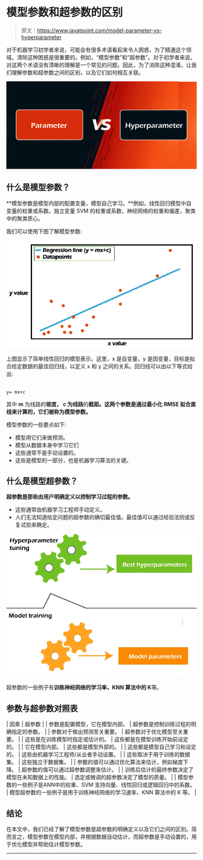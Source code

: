 # 模型参数和超参数的区别

> 原文：<https://www.javatpoint.com/model-parameter-vs-hyperparameter>

对于机器学习初学者来说，可能会有很多术语看起来令人困惑，为了精通这个领域，清除这种困惑是很重要的。例如，“模型参数”和“超参数”。对于初学者来说，对这两个术语没有清晰的理解是一个常见的问题。因此，为了消除这种混淆，让我们理解参数和超参数之间的区别，以及它们如何相互关联。

![Model Parameter vs Hyperparameter](img/4c3f4b8024f982eb2484c03b0c41bb69.png)

## 什么是模型参数？

**模型参数是模型内部的配置变量，模型自己学习。**例如，线性回归模型中自变量的权重或系数。独立变量 SVM 的权重或系数，神经网络的权重和偏差，聚类中的聚类质心。

我们可以使用下图了解模型参数:

![Model Parameter vs Hyperparameter](img/5fc5ee13b799dbd3cf65a429f101a352.png)

上图显示了简单线性回归的模型表示。这里，x 是自变量，y 是因变量，目标是拟合给定数据的最佳回归线，以定义 x 和 y 之间的关系。回归线可以由以下等式给出:

```

y= mx+c

```

其中 **m** 为线路的**坡度， **c** 为线路**的**截距。这两个参数是通过最小化 RMSE 拟合直线来计算的，它们被称为模型参数。**

模型参数的一些要点如下:

*   模型用它们来做预测。
*   模型从数据本身中学习它们
*   这些通常不是手动设置的。
*   这些是模型的一部分，也是机器学习算法的关键。

## 什么是模型超参数？

**超参数是那些由用户明确定义以控制学习过程的参数。**

*   这些通常由机器学习工程师手动定义。
*   人们无法知道给定问题的超参数的确切最佳值。最佳值可以通过经验法则或反复试验来确定。

![Model Parameter vs Hyperparameter](img/f91828946210c9bd298afbf2fb287a0e.png)

超参数的一些例子有**训练神经网络的学习率，KNN 算法中的 K**等。

## 参数与超参数对照表

| 因素 | 超参数 |
| 参数是配置模型，它在模型内部。 | 超参数是控制训练过程的明确指定的参数。 |
| 参数对于做出预测至关重要。 | 超参数对于优化模型至关重要。 |
| 这些是在训练模型时指定或估计的。 | 这些都是在模型训练开始前设定的。 |
| 它在模型内部。 | 这些都是模型外部的。 |
| 这些都是模型自己学习和设定的。 | 这些由机器学习工程师/从业者手动设置。 |
| 这些取决于用于训练的数据集。 | 这些独立于数据集。 |
| 参数的值可以通过优化算法来估计，例如梯度下降。 | 超参数的值可以通过超参数调整来估计。 |
| 训练后估计的最终参数决定了模型在未知数据上的性能。 | 选定或微调的超参数决定了模型的质量。 |
| 模型参数的一些例子是ANN中的权重、SVM 支持向量、线性回归或逻辑回归中的系数。 | 模型超参数的一些例子是用于训练神经网络的学习速率、KNN 算法中的 K 等。 |

## 结论

在本文中，我们已经了解了模型参数是超参数的明确定义以及它们之间的区别。简而言之，模型参数在模型内部，并根据数据自动估计，而超参数是手动设置的，用于优化模型并帮助估计模型参数。

* * *